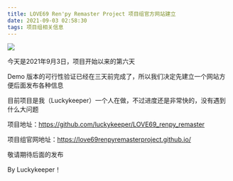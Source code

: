 ```yaml
---
title: LOVE69 Ren'py Remaster Project 项目组官方网站建立
date: 2021-09-03 02:58:30
tags: 项目组相关信息
---
```


![](https://github.com/luckykeeper/LOVE69_renpy_remaster/raw/main/images/%E9%A1%B9%E7%9B%AE%E7%BB%84logo_smallsize.png)

今天是2021年9月3日，项目开始以来的第六天

Demo 版本的可行性验证已经在三天前完成了，所以我们决定先建立一个网站方便后面发布各种信息

目前项目是我（Luckykeeper）一个人在做，不过进度还是非常快的，没有遇到什么大问题

项目地址：https://github.com/luckykeeper/LOVE69_renpy_remaster

项目组官网地址：https://love69renpyremasterproject.github.io/

敬请期待后面的发布

By Luckykeeper！
